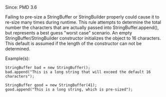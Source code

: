 Since: PMD 3.6

Failing to pre-size a StringBuffer or StringBuilder properly could cause it to re-size many times
during runtime. This rule attempts to determine the total number the characters that are actually 
passed into StringBuffer.append(), but represents a best guess &quot;worst case&quot; scenario. An empty
StringBuffer/StringBuilder constructor initializes the object to 16 characters. This default
is assumed if the length of the constructor can not be determined.

Example(s):
```
StringBuffer bad = new StringBuffer();
bad.append("This is a long string that will exceed the default 16 characters");

StringBuffer good = new StringBuffer(41);
good.append("This is a long string, which is pre-sized");
```
